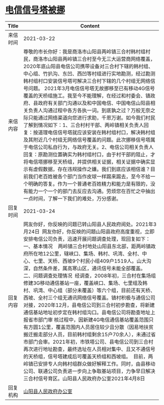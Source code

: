 # <a href="http://www.shangluo.gov.cn/zmhd/ldxxxx.jsp?urltype=leadermail.LeaderMailContentUrl&wbtreeid=1112&leadermailid=7055">电信信号塔被挪</a>
|Title|Content|
|:---:|---|
|来信时间|2021-03-22|
|来信内容|尊敬的市长你好：我是商洛市山阳县两岭镇三合村韩村组村民，商洛市山阳县两岭镇三合村至今无三大运营商网络覆盖，2020年底山阳县电信公司携带设备对三合村下辖的韩村组、中心组、竹扒沟、东凹、西凹等村组进行实地勘测，经过勘测韩村组村口安装信号塔可解决三合村下辖的几个村组无网络信号问题。 2021年3月电信信号塔无故挪移至已有移动4G信号覆盖的天桥组施工。我至今不能理解，在经过和村委会、镇政府、县政府有关部门沟通以及和中国电信、中国电信山阳县相关负责人沟通过程中各方各执一词。到底孰之过？万般无奈之际只能通过网络渠道向您进行求助，千恩万谢。如今我们村民了解到情况如下：1、三合村村干部、两岭镇相关负责人回复：按道理电信信号塔就应该安装在韩村组村口，解决韩村组及其附近几个村组无网络信号覆盖的问题。此次挪移信号塔属于电信公司私自行为，与政府无关。2、电信公司相关负责人回复：原勘测位置确实为韩村组村口，由于村干部的阻止，才将电信塔挪移至天桥组，并提供相关证据，相关证据中确实显示有虚假数据，存在违规操作之嫌。我们到底应该相信谁？目前我们老百姓被各个部门当作皮球一样踢来踢去，至今不给一个明确的答复。作为一个普通老百姓精力和能力是有限的，没有能力一个一个的部门去反应去沟通。劳烦您在百忙之中抽出一点时间，了解一下我们的难处，万分感谢。|
|回复时间|2021-03-24|
|回复内容|网友你好，你反映的问题已转山阳县人民政府阅处。2021年3月24日  网友你好，你反映的问题山阳县政府高度重视，立即安排电信公司负责，迅速开展问题调查处理，现回复如下：    一、基本情况    两岭镇三合村地处山阳县东北部，距两岭镇政府所在地12公里，辖峡口、集场、韩村、巩湾、全村、中心、七里、天桥、西坡9个村民小组409户1519人。山大沟深，自然条件差，属高寒山区，通讯信号未能全部覆盖。  二、问题调查处理情况  经调查，2008年初，三合村在集场组修建3G移动通信基站一座，覆盖峡口、集场、七里组及韩村、巩湾、中心组（部分未覆盖）等六个组，目前还有天桥、西坡、全村三个组无通讯网络信号覆盖。镇村积极与通信公司对接，2020年12月，县电信公司到三合村初步勘查，将新建通信基站地址初步定在韩村组沟口。县电信公司将勘查地址上报省市部门审 核过程中，因新建4G电信通信基站覆盖范围只有方圆1公里，覆盖范围内人员居住较少且分散（因易地扶贫搬迁搬走部分人员，目前韩村组剩余15户70余人），未通过省市部门会审。2021年初，市铁塔公司、县电信公司到三合村再次进行地址勘查，最终选址在人员相对集中、且又不通信号的天桥组，信号塔建成后可覆盖天桥组和西坡组。  目前，两岭镇已安排专人向韩村组群众做好解释工作。同时，由县移动公司、联通公司负责进一步向上争取基站项目，力争早日解决三合村信号育区。山阳县人民政府办公室2021年4月8日|
|回复机构|<a href="../../categories/agencies/山阳县人民政府办公室.md">山阳县人民政府办公室</a>|